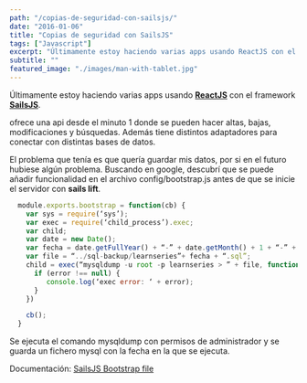 ```yaml
---
path: "/copias-de-seguridad-con-sailsjs/"
date: "2016-01-06"
title: "Copias de seguridad con SailsJS"
tags: ["Javascript"]
excerpt: "Últimamente estoy haciendo varias apps usando ReactJS con el framework SailsJS. SailsJS ofrece una api desde el minuto 1 donde se pueden hacer altas, bajas, modificaciones y búsquedas. Además tiene distintos adaptadores para conectar con distintas bases de datos. El problema que tenía es que quería guardar mis datos, por si en el futuro."
subtitle: ""
featured_image: "./images/man-with-tablet.jpg"
---
```


Últimamente estoy haciendo varias apps usando **<a href="https://facebook.github.io/react/" target="_blank">ReactJS</a>** con el framework **<a href="http://sailsjs.org/" target="_blank">SailsJS</a>**.

ofrece una api desde el minuto 1 donde se pueden hacer altas, bajas, modificaciones y búsquedas. Además tiene distintos adaptadores para conectar con distintas bases de datos. 

El problema que tenía es que quería guardar mis datos, por si en el futuro hubiese algún problema. Buscando en google, descubrí que se puede añadir funcionalidad en el archivo config/bootstrap.js antes de que se inicie el servidor con **sails lift**. 

```js
  module.exports.bootstrap = function(cb) {
    var sys = require(‘sys’);
    var exec = require(‘child_process’).exec;
    var child;
    var date = new Date();
    var fecha = date.getFullYear() + “-” + date.getMonth() + 1 + “-” + date.getDate();
    var file = “../sql-backup/learnseries”+ fecha + “.sql”;
    child = exec(“mysqldump -u root -p learnseries > ” + file, function (error, stdout, stderr){
      if (error !== null) {
         console.log(‘exec error: ‘ + error);
      }
    })

    cb();
  }
```

Se ejecuta el comando mysqldump con permisos de administrador y se guarda un fichero mysql con la fecha en la que se ejecuta. 

Documentación: <a href="http://sailsjs.org/documentation/anatomy/my-app/config/bootstrap-js" target="_blank">SailsJS Bootstrap file</a>